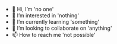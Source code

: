 - 👋 Hi, I’m 'no one'
- 👀 I’m interested in 'nothing'
- 🌱 I’m currently learning 'something'
- 💞️ I’m looking to collaborate on 'anything'
- 📫 How to reach me 'not possible'

<!---
Binar44/Binar44 is a ✨ special ✨ repository because its `README.md` (this file) appears on your GitHub profile.
You can click the Preview link to take a look at your changes. -> OK
--->

